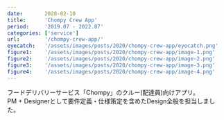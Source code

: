 ```yaml
---
date:       2020-02-10
title:      'Chompy Crew App'
period:     '2019.07 - 2022.07'
categories: ['service']
url:        '/chompy-crew-app/'
eyecatch:   '/assets/images/posts/2020/chompy-crew-app/eyecatch.png'
figure1:    '/assets/images/posts/2020/chompy-crew-app/image-1.png'
figure2:    '/assets/images/posts/2020/chompy-crew-app/image-2.png'
figure3:    '/assets/images/posts/2020/chompy-crew-app/image-3.png'
figure4:    '/assets/images/posts/2020/chompy-crew-app/image-4.png'
---
```


フードデリバリーサービス「Chompy」のクルー(配達員)向けアプリ。  
PM + Designerとして要件定義・仕様策定を含めたDesign全般を担当しました。